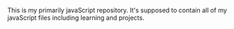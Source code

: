 This is my primarily javaScript repository.
It's supposed to contain all of my javaScript files including learning and projects.